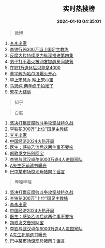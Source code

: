 <div align="center"><h2>实时热搜榜</h2><h4>2024-01-10 04:35:01</h4></div>

> 微博  

1. [李李出家](https://s.weibo.com/weibo?q=%23%E6%9D%8E%E6%9D%8E%E5%87%BA%E5%AE%B6%23&t=31&band_rank=1&Refer=top)<br />
2. [李铁行贿300万当上国足主教练](https://s.weibo.com/weibo?q=%23%E6%9D%8E%E9%93%81%E8%A1%8C%E8%B4%BF300%E4%B8%87%E5%BD%93%E4%B8%8A%E5%9B%BD%E8%B6%B3%E4%B8%BB%E6%95%99%E7%BB%83%23&t=31&band_rank=2&Refer=top)<br />
3. [反腐大片持续发力纵深推进第四集](https://s.weibo.com/weibo?q=%23%E5%8F%8D%E8%85%90%E5%A4%A7%E7%89%87%E6%8C%81%E7%BB%AD%E5%8F%91%E5%8A%9B%E7%BA%B5%E6%B7%B1%E6%8E%A8%E8%BF%9B%E7%AC%AC%E5%9B%9B%E9%9B%86%23&t=31&band_rank=3&Refer=top)<br />
4. [男子打不着火被网友提醒房间缺氧](https://s.weibo.com/weibo?q=%23%E7%94%B7%E5%AD%90%E6%89%93%E4%B8%8D%E7%9D%80%E7%81%AB%E8%A2%AB%E7%BD%91%E5%8F%8B%E6%8F%90%E9%86%92%E6%88%BF%E9%97%B4%E7%BC%BA%E6%B0%A7%23&t=31&band_rank=4&Refer=top)<br />
5. [在职1万退休后只能拿4000](https://s.weibo.com/weibo?q=%23%E5%9C%A8%E8%81%8C1%E4%B8%87%E9%80%80%E4%BC%91%E5%90%8E%E5%8F%AA%E8%83%BD%E6%8B%BF4000%23&t=31&band_rank=5&Refer=top)<br />
6. [董宇辉为哈尔滨爆火开心](https://s.weibo.com/weibo?q=%23%E8%91%A3%E5%AE%87%E8%BE%89%E4%B8%BA%E5%93%88%E5%B0%94%E6%BB%A8%E7%88%86%E7%81%AB%E5%BC%80%E5%BF%83%23&t=31&band_rank=6&Refer=top)<br />
7. [早上宋慧乔 晚上宋小宝](https://s.weibo.com/weibo?q=%E6%97%A9%E4%B8%8A%E5%AE%8B%E6%85%A7%E4%B9%94%20%E6%99%9A%E4%B8%8A%E5%AE%8B%E5%B0%8F%E5%AE%9D&t=31&band_rank=7&Refer=top)<br />
8. [马思纯 两年终于拍戏了](https://s.weibo.com/weibo?q=%E9%A9%AC%E6%80%9D%E7%BA%AF%20%E4%B8%A4%E5%B9%B4%E7%BB%88%E4%BA%8E%E6%8B%8D%E6%88%8F%E4%BA%86&t=31&band_rank=8&Refer=top)<br />
9. [繁花大结局](https://s.weibo.com/weibo?q=%23%E7%B9%81%E8%8A%B1%E5%A4%A7%E7%BB%93%E5%B1%80%23&t=31&band_rank=9&Refer=top)<br />

> 知乎  


> 百度  

1. [坚决打赢反腐败斗争攻坚战持久战](https://www.baidu.com/s?wd=%E5%9D%9A%E5%86%B3%E6%89%93%E8%B5%A2%E5%8F%8D%E8%85%90%E8%B4%A5%E6%96%97%E4%BA%89%E6%94%BB%E5%9D%9A%E6%88%98%E6%8C%81%E4%B9%85%E6%88%98&sa=fyb_news&rsv_dl=fyb_news)<br />
2. [李铁花300万“上位”国足主教练](https://www.baidu.com/s?wd=%E6%9D%8E%E9%93%81%E8%8A%B1300%E4%B8%87%E2%80%9C%E4%B8%8A%E4%BD%8D%E2%80%9D%E5%9B%BD%E8%B6%B3%E4%B8%BB%E6%95%99%E7%BB%83&sa=fyb_news&rsv_dl=fyb_news)<br />
3. [李李出家](https://www.baidu.com/s?wd=%E6%9D%8E%E6%9D%8E%E5%87%BA%E5%AE%B6&sa=fyb_news&rsv_dl=fyb_news)<br />
4. [中国经济2024火热开局](https://www.baidu.com/s?wd=%E4%B8%AD%E5%9B%BD%E7%BB%8F%E6%B5%8E2024%E7%81%AB%E7%83%AD%E5%BC%80%E5%B1%80&sa=fyb_news&rsv_dl=fyb_news)<br />
5. [医生：感染乙流后这两件事不要拖](https://www.baidu.com/s?wd=%E5%8C%BB%E7%94%9F%EF%BC%9A%E6%84%9F%E6%9F%93%E4%B9%99%E6%B5%81%E5%90%8E%E8%BF%99%E4%B8%A4%E4%BB%B6%E4%BA%8B%E4%B8%8D%E8%A6%81%E6%8B%96&sa=fyb_news&rsv_dl=fyb_news)<br />
6. [胡歌发文告别阿宝](https://www.baidu.com/s?wd=%E8%83%A1%E6%AD%8C%E5%8F%91%E6%96%87%E5%91%8A%E5%88%AB%E9%98%BF%E5%AE%9D&sa=fyb_news&rsv_dl=fyb_news)<br />
7. [李铁与武汉卓尔6000万送4人进国家队](https://www.baidu.com/s?wd=%E6%9D%8E%E9%93%81%E4%B8%8E%E6%AD%A6%E6%B1%89%E5%8D%93%E5%B0%946000%E4%B8%87%E9%80%814%E4%BA%BA%E8%BF%9B%E5%9B%BD%E5%AE%B6%E9%98%9F&sa=fyb_news&rsv_dl=fyb_news)<br />
8. [A先生死前遗书曝光](https://www.baidu.com/s?wd=A%E5%85%88%E7%94%9F%E6%AD%BB%E5%89%8D%E9%81%97%E4%B9%A6%E6%9B%9D%E5%85%89&sa=fyb_news&rsv_dl=fyb_news)<br />
9. [巴中某市场惊现母猪肉？谣言](https://www.baidu.com/s?wd=%E5%B7%B4%E4%B8%AD%E6%9F%90%E5%B8%82%E5%9C%BA%E6%83%8A%E7%8E%B0%E6%AF%8D%E7%8C%AA%E8%82%89%EF%BC%9F%E8%B0%A3%E8%A8%80&sa=fyb_news&rsv_dl=fyb_news)<br />

> 哔哩哔哩  

1. [坚决打赢反腐败斗争攻坚战持久战](https://www.baidu.com/s?wd=%E5%9D%9A%E5%86%B3%E6%89%93%E8%B5%A2%E5%8F%8D%E8%85%90%E8%B4%A5%E6%96%97%E4%BA%89%E6%94%BB%E5%9D%9A%E6%88%98%E6%8C%81%E4%B9%85%E6%88%98&sa=fyb_news&rsv_dl=fyb_news)<br />
2. [李铁花300万“上位”国足主教练](https://www.baidu.com/s?wd=%E6%9D%8E%E9%93%81%E8%8A%B1300%E4%B8%87%E2%80%9C%E4%B8%8A%E4%BD%8D%E2%80%9D%E5%9B%BD%E8%B6%B3%E4%B8%BB%E6%95%99%E7%BB%83&sa=fyb_news&rsv_dl=fyb_news)<br />
3. [李李出家](https://www.baidu.com/s?wd=%E6%9D%8E%E6%9D%8E%E5%87%BA%E5%AE%B6&sa=fyb_news&rsv_dl=fyb_news)<br />
4. [中国经济2024火热开局](https://www.baidu.com/s?wd=%E4%B8%AD%E5%9B%BD%E7%BB%8F%E6%B5%8E2024%E7%81%AB%E7%83%AD%E5%BC%80%E5%B1%80&sa=fyb_news&rsv_dl=fyb_news)<br />
5. [医生：感染乙流后这两件事不要拖](https://www.baidu.com/s?wd=%E5%8C%BB%E7%94%9F%EF%BC%9A%E6%84%9F%E6%9F%93%E4%B9%99%E6%B5%81%E5%90%8E%E8%BF%99%E4%B8%A4%E4%BB%B6%E4%BA%8B%E4%B8%8D%E8%A6%81%E6%8B%96&sa=fyb_news&rsv_dl=fyb_news)<br />
6. [胡歌发文告别阿宝](https://www.baidu.com/s?wd=%E8%83%A1%E6%AD%8C%E5%8F%91%E6%96%87%E5%91%8A%E5%88%AB%E9%98%BF%E5%AE%9D&sa=fyb_news&rsv_dl=fyb_news)<br />
7. [李铁与武汉卓尔6000万送4人进国家队](https://www.baidu.com/s?wd=%E6%9D%8E%E9%93%81%E4%B8%8E%E6%AD%A6%E6%B1%89%E5%8D%93%E5%B0%946000%E4%B8%87%E9%80%814%E4%BA%BA%E8%BF%9B%E5%9B%BD%E5%AE%B6%E9%98%9F&sa=fyb_news&rsv_dl=fyb_news)<br />
8. [A先生死前遗书曝光](https://www.baidu.com/s?wd=A%E5%85%88%E7%94%9F%E6%AD%BB%E5%89%8D%E9%81%97%E4%B9%A6%E6%9B%9D%E5%85%89&sa=fyb_news&rsv_dl=fyb_news)<br />
9. [巴中某市场惊现母猪肉？谣言](https://www.baidu.com/s?wd=%E5%B7%B4%E4%B8%AD%E6%9F%90%E5%B8%82%E5%9C%BA%E6%83%8A%E7%8E%B0%E6%AF%8D%E7%8C%AA%E8%82%89%EF%BC%9F%E8%B0%A3%E8%A8%80&sa=fyb_news&rsv_dl=fyb_news)<br />
